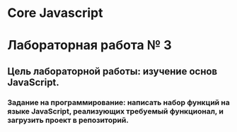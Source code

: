 # Core Javascript

# Лабораторная работа № 3
## Цель лабораторной работы: изучение основ JavaScript.
### Задание на программирование: написать набор функций на языке JavaScript, реализующих требуемый функционал, и загрузить проект в репозиторий.

